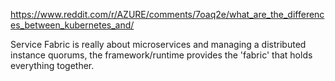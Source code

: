 https://www.reddit.com/r/AZURE/comments/7oaq2e/what_are_the_differences_between_kubernetes_and/

Service Fabric is really about microservices and managing a distributed instance quorums, the framework/runtime provides the 'fabric' that holds everything together.
